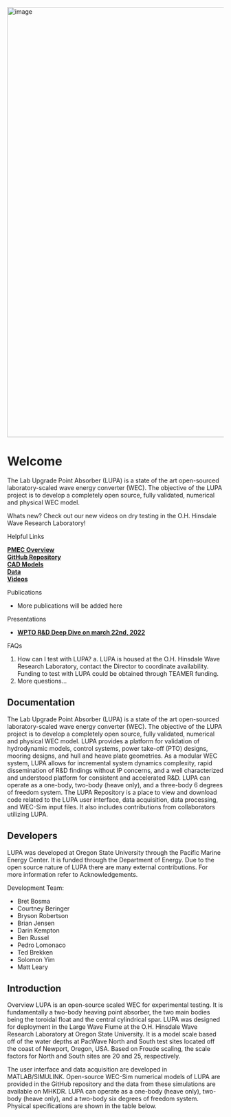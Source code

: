 <img width="1000vw" alt="image" src="https://user-images.githubusercontent.com/75865953/166865752-c4924ca0-913b-4bd9-9383-e20225a07192.png">   

# Welcome
The Lab Upgrade Point Absorber (LUPA) is a state of the art open-sourced laboratory-scaled wave energy converter (WEC). The objective of the LUPA project is to develop a completely open source, fully validated, numerical and physical WEC model. 

Whats new?
Check out our new videos on dry testing in the O.H. Hinsdale Wave Research Laboratory!

Helpful Links  

**[PMEC Overview](https://www.pmec.us/testing)**  
**[GitHub Repository](https://github.com/PMEC-OSU/LUPA)**  
**[CAD Models](https://zenodo.org/)**  
**[Data](https://mhkdr.openei.org/)**  
**[Videos](https://vimeo.com/user164791676)**  

Publications
- More publications will be added here

Presentations
- **[WPTO R&D Deep Dive on march 22nd, 2022](https://youtu.be/gCcAu7H9lQI)**

FAQs
1.	How can I test with LUPA?
a.	LUPA is housed at the O.H. Hinsdale Wave Research Laboratory, contact the Director to coordinate availability. Funding to test with LUPA could be obtained through TEAMER funding.
2.	More questions...

## Documentation
The Lab Upgrade Point Absorber (LUPA) is a state of the art open-sourced laboratory-scaled wave energy converter (WEC). The objective of the LUPA project is to develop a completely open source, fully validated, numerical and physical WEC model. LUPA provides a platform for validation of hydrodynamic models, control systems, power take-off (PTO) designs, mooring designs, and hull and heave plate geometries. As a modular WEC system, LUPA allows for incremental system dynamics complexity, rapid dissemination of R&D findings without IP concerns, and a well characterized and understood platform for consistent and accelerated R&D. LUPA can operate as a one-body, two-body (heave only), and a three-body 6 degrees of freedom system. The LUPA Repository is a place to view and download code related to the LUPA user interface, data acquisition, data processing, and WEC-Sim input files. It also includes contributions from collaborators utilizing LUPA.

## Developers
LUPA was developed at Oregon State University through the Pacific Marine Energy Center. It is funded through the Department of Energy. Due to the open source nature of LUPA there are many external contributions. For more information refer to Acknowledgements.

Development Team:
- Bret Bosma
- Courtney Beringer
- Bryson Robertson
- Brian Jensen
- Darin Kempton
- Ben Russel
- Pedro Lomonaco
- Ted Brekken
- Solomon Yim
- Matt Leary

## Introduction
Overview
LUPA is an open-source scaled WEC for experimental testing. It is fundamentally a two-body heaving point absorber, the two main bodies being the toroidal float and the central cylindrical spar. LUPA was designed for deployment in the Large Wave Flume at the O.H. Hinsdale Wave Research Laboratory at Oregon State University. It is a model scale based off of the water depths at PacWave North and South test sites located off the coast of Newport, Oregon, USA. Based on Froude scaling, the scale factors for North and South sites are 20 and 25, respectively.

The user interface and data acquisition are developed in MATLAB/SIMULINK. Open-source WEC-Sim numerical models of LUPA are provided in the GitHub repository and the data from these simulations are available on MHKDR. LUPA can operate as a one-body (heave only), two-body (heave only), and a two-body six degrees of freedom system. Physical specifications are shown in the table below.
